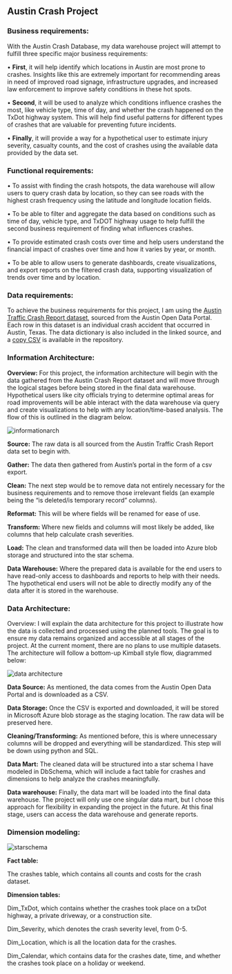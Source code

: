 ## Austin Crash Project

### **Business requirements:**

With the Austin Crash Database, my data warehouse project will attempt to fulfill three specific major business requirements:

•	**First**, it will help identify which locations in Austin are most prone to crashes. Insights like this are extremely important for recommending areas in need of improved road signage, infrastructure upgrades, and increased law enforcement to improve safety conditions in these hot spots.

•	**Second**, it will be used to analyze which conditions influence crashes the most, like vehicle type, time of day, and whether the crash happened on the TxDot highway system. This will help find useful patterns for different types of crashes that are valuable for preventing future incidents.

•	**Finally**, it will provide a way for a hypothetical user to estimate injury severity, casualty counts, and the cost of crashes using the available data provided by the data set. 

### **Functional requirements:**

•	To assist with finding the crash hotspots, the data warehouse will allow users to query crash data by location, so they can see roads with the highest crash frequency using the latitude and longitude location fields.

•	To be able to filter and aggregate the data based on conditions such as time of day, vehicle type, and TxDOT highway usage to help fulfill the second business requirement of finding what influences crashes.

•	To provide estimated crash costs over time and help users understand the financial impact of crashes over time and how it varies by year, or month. 

•	To be able to allow users to generate dashboards, create visualizations, and export reports on the filtered crash data, supporting visualization of trends over time and by location.

### **Data requirements:**

To achieve the business requirements for this project, I am using the [Austin Traffic Crash Report dataset](https://data.austintexas.gov/Transportation-and-Mobility/Austin-Crash-Report-Data-Crash-Level-Records/y2wy-tgr5/about_data), sourced from the Austin Open Data Portal.
Each row in this dataset is an individual crash accident that occurred in Austin, Texas. The data dictionary is also included in the linked source, and a [copy CSV](https://github.com/mgama14/AustinCrashProject/blob/main/Data_Dictionary.xlsx) is available in the repository.

### **Information Architecture:**


**Overview:** For this project, the information architecture will begin with the data gathered from the Austin Crash Report dataset and will move through the logical stages before being stored in the final data warehouse. Hypothetical users like city officials trying to determine optimal areas for road improvements will be able interact with the data warehouse via query and create visualizations to help with any location/time-based analysis. The flow of this is outlined in the diagram below.

 ![informationarch](https://github.com/user-attachments/assets/66834e0b-7e2f-47fb-be42-712382abdeab)

**Source:** The raw data is all sourced from the Austin Traffic Crash Report data set to begin with.

**Gather:** The data then gathered from Austin’s portal in the form of a csv export. 

**Clean:** The next step would be to remove data not entirely necessary for the business requirements and to remove those irrelevant fields (an example being the “is deleted/is temporary record” columns).

**Reformat:** This will be where fields will be renamed for ease of use.

**Transform:** Where new fields and columns will most likely be added, like columns that help calculate crash severities.

**Load:** The clean and transformed data will then be loaded into Azure blob storage and structured into the star schema.

**Data Warehouse:** Where the prepared data is available for the end users to have read-only access to dashboards and reports to help with their needs. The hypothetical end users will not be able to directly modify any of the data after it is stored in the warehouse. 

### **Data Architecture:**
Overview: I will explain the data architecture for this project to illustrate how the data is collected and processed using the planned tools. The goal is to ensure my data remains organized and accessible at all stages of the project. At the current moment, there are no plans to use multiple datasets. The architecture will follow a bottom-up Kimball style flow, diagrammed below:

 ![data architecture](https://github.com/user-attachments/assets/d5eabf4d-c998-4b89-a790-1a6e25356227)

**Data Source:** As mentioned, the data comes from the Austin Open Data Portal and is downloaded as a CSV. 

**Data Storage:** Once the CSV is exported and downloaded, it will be stored in Microsoft Azure blob storage as the staging location. The raw data will be preserved here.

**Cleaning/Transforming:** As mentioned before, this is where unnecessary columns will be dropped and everything will be standardized. This step will be down using python and SQL.

**Data Mart:** The cleaned data will be structured into a star schema I have modeled in DbSchema, which will include a fact table for crashes and dimensions to help analyze the crashes meaningfully.

**Data warehouse:** Finally, the data mart will be loaded into the final data warehouse. The project will only use one singular data mart, but I chose this approach for flexibility in expanding the project in the future. At this final stage, users can access the data warehouse and generate reports.

### **Dimension modeling:**

![starschema](https://github.com/user-attachments/assets/cd0948e7-06f9-4cd1-ad54-aebb57337f4a)

**Fact table:**

The crashes table, which contains all counts and costs for the crash dataset.

**Dimension tables:**

Dim_TxDot, which contains whether the crashes took place on a txDot highway, a private driveway, or a construction site.

Dim_Severity, which denotes the crash severity level, from 0-5.

Dim_Location, which is all the location data for the crashes.

Dim_Calendar, which contains data for the crashes date, time, and whether the crashes took place on a holiday or weekend.
 
